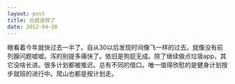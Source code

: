 ```yaml
---
layout: post
title: 也就这样了
date: 2012-04-20
---
```


<p>眼看着今年就快过去一半了。自从30以后发现时间像飞一样的过去。就像没有前列腺问题嘘嘘。泻的别提多痛快了。依旧是狗屁无成。除了继续做点垃圾app，其它没啥长进。很多计划都被推迟。总有不同的借口。唯一值得欣慰的是健身计划按步就班的进行中。爬山也都是按计划走。</p>

